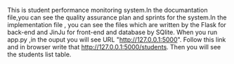 This is student performance monitoring system.In the documantation file,you can see the quality assurance plan and sprints for the system.In the implementation file , you can see the files which are written by the Flask for back-end and JinJu for front-end and database by SQlite. When you run app.py ,in the ouput you will see URL "http://127.0.0.1:5000". Follow this link and in browser write that http://127.0.0.1:5000/students. Then you will see the students list table.
